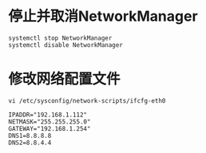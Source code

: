 # 停止并取消NetworkManager
```
systemctl stop NetworkManager
systemctl disable NetworkManager
```
# 修改网络配置文件
`vi /etc/sysconfig/network-scripts/ifcfg-eth0`

```
IPADDR="192.168.1.112"
NETMASK="255.255.255.0"
GATEWAY="192.168.1.254"
DNS1=8.8.8.8
DNS2=8.8.4.4
```
